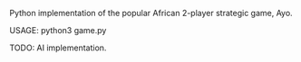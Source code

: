 Python implementation of the popular African 2-player strategic game, Ayo.

USAGE:
python3 game.py

TODO:
AI implementation.